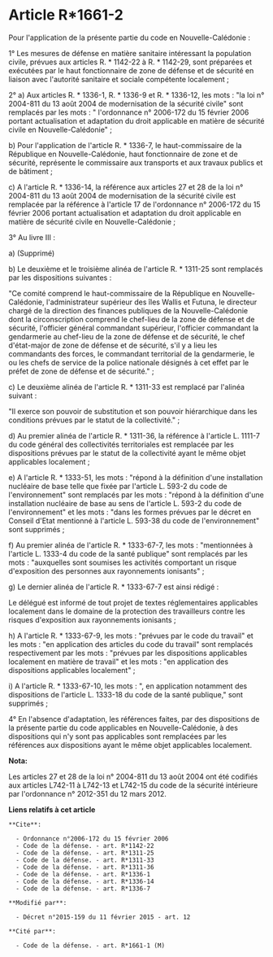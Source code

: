 # Article R*1661-2

Pour l'application de la présente partie du code en Nouvelle-Calédonie : 

1° Les mesures de défense en matière sanitaire intéressant la population civile, prévues aux articles R. * 1142-22 à R. *
1142-29, sont préparées et exécutées par le haut fonctionnaire de zone de défense et de sécurité en liaison avec l'autorité
sanitaire et sociale compétente localement ; 

2° a) Aux articles R. * 1336-1, R. * 1336-9 et R. * 1336-12, les mots : "la loi n° 2004-811 du 13 août 2004 de modernisation
de la sécurité civile" sont remplacés par les mots : " l'ordonnance n° 2006-172 du 15 février 2006 portant actualisation et
adaptation du droit applicable en matière de sécurité civile en Nouvelle-Calédonie" ; 

b) Pour l'application de l'article R. * 1336-7, le haut-commissaire de la République en Nouvelle-Calédonie, haut
fonctionnaire de zone et de sécurité, représente le commissaire aux transports et aux travaux publics et de bâtiment ; 

c) A l'article R. * 1336-14, la référence aux articles 27 et 28 de la loi n° 2004-811 du 13 août 2004 de modernisation de la
sécurité civile est remplacée par la référence à l'article 17 de l'ordonnance n° 2006-172 du 15 février 2006 portant
actualisation et adaptation du droit applicable en matière de sécurité civile en Nouvelle-Calédonie ; 

3° Au livre III : 

a) (Supprimé) 

b) Le deuxième et le troisième alinéa de l'article R. * 1311-25 sont remplacés par les dispositions suivantes : 

"Ce comité comprend le haut-commissaire de la République en Nouvelle-Calédonie, l'administrateur supérieur des îles Wallis et
Futuna, le directeur chargé de la direction des finances publiques de la Nouvelle-Calédonie dont la circonscription comprend
le chef-lieu de la zone de défense et de sécurité, l'officier général commandant supérieur, l'officier commandant la
gendarmerie au chef-lieu de la zone de défense et de sécurité, le chef d'état-major de zone de défense et de sécurité, s'il y
a lieu les commandants des forces, le commandant territorial de la gendarmerie, le ou les chefs de service de la police
nationale désignés à cet effet par le préfet de zone de défense et de sécurité." ; 

c) Le deuxième alinéa de l'article R. * 1311-33 est remplacé par l'alinéa suivant : 

"Il exerce son pouvoir de substitution et son pouvoir hiérarchique dans les conditions prévues par le statut de la
collectivité." ; 

d) Au premier alinéa de l'article R. * 1311-36, la référence à l'article L. 1111-7 du code général des collectivités
territoriales est remplacée par les dispositions prévues par le statut de la collectivité ayant le même objet applicables
localement ;

e) A l'article R. * 1333-51, les mots : "répond à la définition d'une installation nucléaire de base telle que fixée par
l'article L. 593-2 du code de l'environnement" sont remplacés par les mots : "répond à la définition d'une installation
nucléaire de base au sens de l'article L. 593-2 du code de l'environnement" et les mots : "dans les formes prévues par le
décret en Conseil d'Etat mentionné à l'article L. 593-38 du code de l'environnement" sont supprimés ; 

f) Au premier alinéa de l'article R. * 1333-67-7, les mots : "mentionnées à l'article L. 1333-4 du code de la santé publique"
sont remplacés par les mots : "auxquelles sont soumises les activités comportant un risque d'exposition des personnes aux
rayonnements ionisants" ; 

g) Le dernier alinéa de l'article R. * 1333-67-7 est ainsi rédigé : 

Le délégué est informé de tout projet de textes réglementaires applicables localement dans le domaine de la protection des
travailleurs contre les risques d'exposition aux rayonnements ionisants ;

h) A l'article R. * 1333-67-9, les mots : "prévues par le code du travail" et les mots : "en application des articles du code
du travail" sont remplacés respectivement par les mots : "prévues par les dispositions applicables localement en matière de
travail" et les mots : "en application des dispositions applicables localement" ; 

i) A l'article R. * 1333-67-10, les mots : ", en application notamment des dispositions de l'article L. 1333-18 du code de la
santé publique," sont supprimés ;

4° En l'absence d'adaptation, les références faites, par des dispositions de la présente partie du code applicables en
Nouvelle-Calédonie, à des dispositions qui n'y sont pas applicables sont remplacées par les références aux dispositions ayant
le même objet applicables localement.

**Nota:**

Les articles 27 et 28 de la loi n° 2004-811 du 13 août 2004 ont été codifiés aux articles L742-11 à L742-13 et L742-15 du
code de la sécurité intérieure par l'ordonnance n° 2012-351 du 12 mars 2012.

**Liens relatifs à cet article**

	**Cite**:

	  - Ordonnance n°2006-172 du 15 février 2006
	  - Code de la défense. - art. R*1142-22
	  - Code de la défense. - art. R*1311-25
	  - Code de la défense. - art. R*1311-33
	  - Code de la défense. - art. R*1311-36
	  - Code de la défense. - art. R*1336-1
	  - Code de la défense. - art. R*1336-14
	  - Code de la défense. - art. R*1336-7

	**Modifié par**:

	  - Décret n°2015-159 du 11 février 2015 - art. 12

	**Cité par**:

	  - Code de la défense. - art. R*1661-1 (M)

